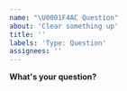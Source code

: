 ```yaml
---
name: "\U0001F4AC Question"
about: 'Clear something up'
title: ''
labels: 'Type: Question'
assignees: ''
---
```


**What's your question?**
